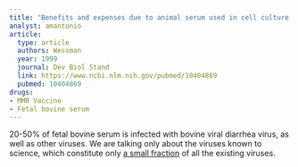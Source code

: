 ```yaml
---
title: "Benefits and expenses due to animal serum used in cell culture production"
analyst: amantonio
article:
  type: article
  authors: Wessman
  year: 1999
  journal: Dev Biol Stand
  link: https://www.ncbi.nlm.nih.gov/pubmed/10404869
  pubmed: 10404869
drugs:
- MMR Vaccine
- Fetal bovine serum
---
```


20-50% of fetal bovine serum is infected with bovine viral diarrhea virus, as well as other viruses.
We are talking only about the viruses known to science, which constitute only [a small fraction](https://www.sciencedaily.com/releases/2011/10/111005172651.htm) of all the existing viruses.
